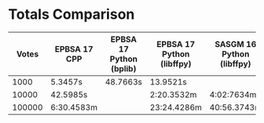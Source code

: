 # Totals Comparison
| Votes | EPBSA 17 CPP | EPBSA 17 Python (bplib) | EPBSA 17 Python (libffpy) | SASGM 16 Python (libffpy) |
|-------|--------------|-------------------------|---------------------------|---------------------------|
| 1000 | 5.3457s | 48.7663s | 13.9521s |  | 
| 10000 | 42.5985s |  | 2:20.3532m | 4:02:7634m | 
| 100000 | 6:30.4583m |  | 23:24.4286m | 40:56.3743m | 
